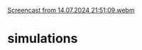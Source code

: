 
[Screencast from 14.07.2024 21:51:09.webm](https://github.com/user-attachments/assets/415286a6-77e6-468a-b85f-671636ce0ceb)
# simulations
